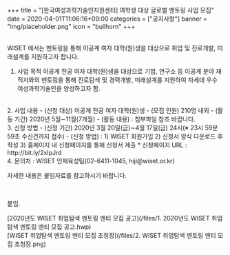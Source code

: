 +++
title = "[한국여성과학기술인지원센터] 여학생 대상 글로벌 멘토링 사업 모집"
date = 2020-04-01T11:06:16+09:00
categories = ["공지사항"]
banner = "img/placeholder.png"
icon = "bullhorn"
+++
<!--more-->

<br>
WISET 에서는 멘토링을 통해 이공계 여자 대학(원)생을 대상으로 취업 및 진로개발, 미래설계를 지원하고자 합니다.
<br>

1. 사업 목적
이공계 전공 여자 대학(원)생을 대상으로 기업, 연구소 등 이공계 분야 재직자와의 멘토링을 통해 진로탐색 및 경력개발, 미래설계를 지원하여 차세대 우수 여성과학기술인을 양성하고자 함.
<br>
2. 사업 내용
- (신청 대상) 이공계 전공 여자 대학(원)생
- (모집 인원) 210명 내외
- (활동 기간) 2020년 5월∼11월(7개월)
- (활동 내용)
  :  첨부파일 참조 바랍니다.
<br>
3. 신청 방법
- (신청 기간) 2020년 3월 20일(금)∼4월 17일(금) 24시(※ 23시 59분 59초 수신건까지 접수)
- (신청 방법)
  : 1) WISET 회원가입
    2) 신청서 양식 다운로드 후 작성
    3) 홈페이지 내 신청페이지를 통해 신청서 제출
    * 신청페이지 URL : http://bit.ly/2xIpJrd
<br>
4. 문의처 : WISET 인재육성팀(02-6411-1045, hiji@wiset.or.kr)

<br>

자세한 내용은 붙임자료를 참고하시기 바랍니다.

<br>

붙임.

[2020년도 WISET 취업탐색 멘토링 멘티 모집 공고](/files/1. 2020년도 WISET 취업탐색 멘토링 멘티 모집 공고.hwp)
<br>
[WISET 취업탐색 멘토링 멘티 모집 초청장](/files/2. WISET 취업탐색 멘토링 멘티 모집 초청장.png)
